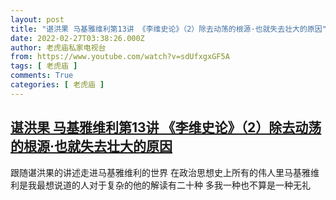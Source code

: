 ```yaml
---
layout: post
title: "谌洪果 马基雅维利第13讲 《李维史论》（2）除去动荡的根源·也就失去壮大的原因"
date: 2022-02-27T03:38:26.000Z
author: 老虎庙私家电视台
from: https://www.youtube.com/watch?v=sdUfxgxGF5A
tags: [ 老虎庙 ]
comments: True
categories: [ 老虎庙 ]
---
```

<!--1645933106000-->
[谌洪果 马基雅维利第13讲 《李维史论》（2）除去动荡的根源·也就失去壮大的原因](https://www.youtube.com/watch?v=sdUfxgxGF5A)
------

<div>
跟随谌洪果的讲述走进马基雅维利的世界 在政治思想史上所有的伟人里马基雅维利是我最想说道的人对于复杂的他的解读有二十种 多我一种也不算是一种无礼
</div>
